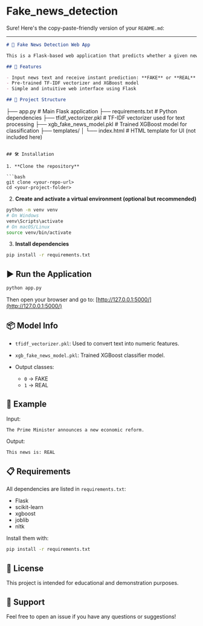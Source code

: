 # Fake_news_detection
Sure! Here's the copy-paste-friendly version of your `README.md`:

---

```markdown
# 📰 Fake News Detection Web App

This is a Flask-based web application that predicts whether a given news article is **Fake** or **Real** using a pre-trained machine learning model (`XGBoost`) and a TF-IDF vectorizer.

## 🚀 Features

- Input news text and receive instant prediction: **FAKE** or **REAL**
- Pre-trained TF-IDF vectorizer and XGBoost model
- Simple and intuitive web interface using Flask

## 📂 Project Structure

```

├── app.py                    # Main Flask application
├── requirements.txt          # Python dependencies
├── tfidf\_vectorizer.pkl      # TF-IDF vectorizer used for text processing
├── xgb\_fake\_news\_model.pkl   # Trained XGBoost model for classification
├── templates/
│   └── index.html            # HTML template for UI (not included here)

````

## 🛠️ Installation

1. **Clone the repository**

```bash
git clone <your-repo-url>
cd <your-project-folder>
````

2. **Create and activate a virtual environment (optional but recommended)**

```bash
python -m venv venv
# On Windows
venv\Scripts\activate
# On macOS/Linux
source venv/bin/activate
```

3. **Install dependencies**

```bash
pip install -r requirements.txt
```

## ▶️ Run the Application

```bash
python app.py
```

Then open your browser and go to: [http://127.0.0.1:5000/](http://127.0.0.1:5000/)

## 📦 Model Info

* `tfidf_vectorizer.pkl`: Used to convert text into numeric features.
* `xgb_fake_news_model.pkl`: Trained XGBoost classifier model.
* Output classes:

  * `0` → FAKE
  * `1` → REAL

## 🧪 Example

Input:

```
The Prime Minister announces a new economic reform.
```

Output:

```
This news is: REAL
```

## 📋 Requirements

All dependencies are listed in `requirements.txt`:

* Flask
* scikit-learn
* xgboost
* joblib
* nltk

Install them with:

```bash
pip install -r requirements.txt
```

## 📝 License

This project is intended for educational and demonstration purposes.

## 🙋 Support

Feel free to open an issue if you have any questions or suggestions!
